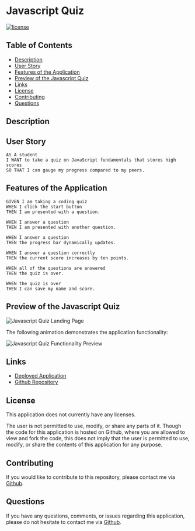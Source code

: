 # Javascript Quiz

[![license](https://img.shields.io/badge/license-Unlicense-blue.svg)](http://unlicense.org/)

## Table of Contents
*  [Description](#description)
*  [User Story](#user-story)
*  [Features of the Application](#features-of-the-application)
*  [Preview of the Javascript Quiz](#preview-of-the-javascript-quiz)
*  [Links](#links)
*  [License](#license)
*  [Contributing](#contributing)
*  [Questions](#questions)

## Description


## User Story
~~~
AS A student  
I WANT to take a quiz on JavaScript fundamentals that stores high scores  
SO THAT I can gauge my progress compared to my peers.  
~~~

## Features of the Application
~~~
GIVEN I am taking a coding quiz  
WHEN I click the start button  
THEN I am presented with a question.  

WHEN I answer a question  
THEN I am presented with another question.  

WHEN I answer a question  
THEN the progress bar dynamically updates.  

WHEN I answer a question correctly  
THEN the current score increases by ten points.  

WHEN all of the questions are answered  
THEN the quiz is over.  

WHEN the quiz is over  
THEN I can save my name and score.  
~~~

## Preview of the Javascript Quiz

![Javascript Quiz Landing Page]()

The following animation demonstrates the application functionality:

![Javascript Quiz Functionality Preview]()

## Links
- [Deployed Application]()
- [Github Repository](https://github.com/rh9891/JavascriptQuiz)

## License

This application does not currently have any licenses.

The user is not permitted to use, modify, or share any parts of it. Though the code for this application is hosted on Github, where you are allowed to view and fork the code, this does not imply that the user is permitted to use, modify, or share the contents of this application for any purpose.

## Contributing

If you would like to contribute to this repository, please contact me via [Github](https://github.com/rh9891).

## Questions

If you have any questions, comments, or issues regarding this application, please do not hesitate to contact me via [Github](https://github.com/rh9891).